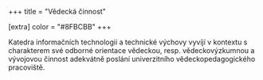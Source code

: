 +++
title = "Vědecká činnost"

[extra]
color = "#8FBCBB"
+++

Katedra informačních technologií a technické výchovy vyvíjí v kontextu s charakterem své odborné orientace vědeckou, resp. vědeckovýzkumnou a vývojovou činnost adekvátně poslání univerzitního vědeckopedagogického pracoviště.